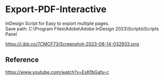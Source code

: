 # Export-PDF-Interactive
InDesign Script for Easy to export multiple pages.<br>
Save path: C:\Program Files\Adobe\Adobe InDesign 2023\Scripts\Scripts Panel

<img>https://i.ibb.co/7CMCF73/Screenshot-2023-08-14-032933.png</img>

## Reference
https://www.youtube.com/watch?v=ExKfbGafu-c
